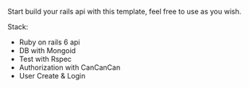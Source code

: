 Start build your rails api with this template, feel free to use as you wish.

Stack:

* Ruby on rails 6 api
* DB with Mongoid
* Test with Rspec
* Authorization with CanCanCan
* User Create & Login

